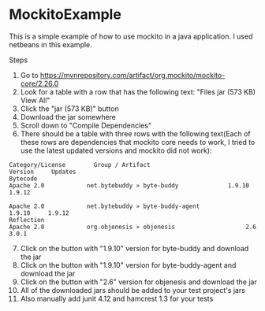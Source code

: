 # MockitoExample

This is a simple example of how to use mockito in a java application.
I used netbeans in this example.

Steps
1. Go to https://mvnrepository.com/artifact/org.mockito/mockito-core/2.26.0
2. Look for a table with a row that has the following text: "Files	jar (573 KB)  View All"
3. Click the "jar (573 KB)" button
4. Download the jar somewhere
5. Scroll down to "Compile Dependencies"
6. There should be a table with three rows with the following text(Each of these rows are dependencies that mockito 
core needs to work, I tried to use the latest updated versions and mockito did not work): 

```
Category/License		Group / Artifact	                    Version 	Updates
Bytecode
Apache 2.0		      net.bytebuddy » byte-buddy	          1.9.10	  1.9.12

Apache 2.0		      net.bytebuddy » byte-buddy-agent	           1.9.10	  1.9.12
Reflection
Apache 2.0		      org.objenesis » objenesis	                   2.6	        3.0.1
```


7. Click on the button with "1.9.10" version for byte-buddy and download the jar
8. Click on the button with "1.9.10" version for byte-buddy-agent and download the jar
9. Click on the button with "2.6" version for objenesis and download the jar
10. All of the downloaded jars should be added to your test project's jars
11. Also manually add junit 4.12 and hamcrest 1.3 for your tests
